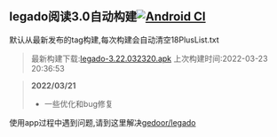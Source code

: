 ## legado阅读3.0自动构建[![Android CI](https://github.com/10bits/gedoor-Build/workflows/Android%20CI/badge.svg)](https://github.com/10bits/gedoor-Build/actions)

默认从最新发布的tag构建,每次构建会自动清空18PlusList.txt

> 最新构建下载:[legado-3.22.032320.apk](https://github.com/imgblz/gedoor-Build/releases/download/legado-3.22.032320/legado-3.22.032320.apk) 上次构建时间:2022-03-23 20:36:53
<!--start-->
> **2022/03/21**
> 
> * 一些优化和bug修复
<!--end-->
  
使用app过程中遇到问题,请到这里解决[gedoor/legado](https://github.com/gedoor/legado/issues)

